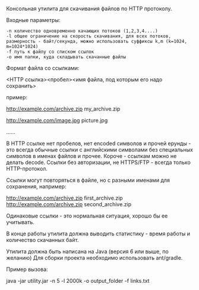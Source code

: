 Консольная утилита для скачивания файлов по HTTP протоколу.

Входные параметры:

    -n количество одновременно качающих потоков (1,2,3,4....)
	-l общее ограничение на скорость скачивания, для всех потоков, размерность - байт/секунда, можно использовать суффиксы k,m (k=1024, m=1024*1024)
	-f путь к файлу со списком ссылок
	-o имя папки, куда складывать скачанные файлы

Формат файла со ссылками:

<HTTP ссылка><пробел><имя файла, под которым его надо сохранить>

пример:

http://example.com/archive.zip my_archive.zip

http://example.com/image.jpg picture.jpg

......


В HTTP ссылке нет пробелов, нет encoded символов и прочей ерунды - это всегда обычные ссылки с английскими символами без специальных символов в именах файлов и прочее. Короче - ссылкам можно не делать decode. Ссылки без авторизации, не HTTPS/FTP - всегда только HTTP-протокол.

Ссылки могут повторяться в файле, но с разными именами для сохранения, например:

http://example.com/archive.zip first_archive.zip
http://example.com/archive.zip second_archive.zip

Одинаковые ссылки - это нормальная ситуация, хорошо бы ее учитывать.

В конце работы утилита должна выводить статистику - время работы и количество скачанных байт.

Утилита должна быть написана на Java (версия 6 или выше, по желанию)
Для сборки проекта необходимо использовать ant/gradle.

Пример вызова:

java -jar utility.jar -n 5 -l 2000k -o output_folder -f links.txt

